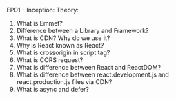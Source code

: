 EP01 - Inception: Theory:

1) What is Emmet?
2) Difference between a Library and Framework?
3) What is CDN? Why do we use it?
4) Why is React known as React?
5) What is crossorigin in script tag?
6) What is CORS request?
7) What is difference between React and ReactDOM?
8) What is difference between react.development.js and react.production.js files via CDN?
9) What is async and defer?
